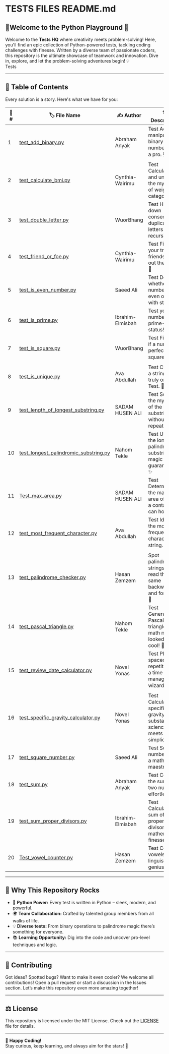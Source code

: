 # TESTS FILES  README.md

## 🌟**Welcome to the Python Playground** 🚀

Welcome to the **Tests HQ** where creativity meets problem-solving!
Here, you'll find an epic collection of Python-powered tests, tackling
coding challenges with finesse.
 Written by a diverse team of passionate coders,
this repository is the ultimate showcase of
 teamwork and innovation. Dive in,
explore, and let the problem-solving adventures
 begin! 💡  
Tests

---

## 📝 **Table of Contents**  

Every solution is a story. Here's what we have for you:  

| 🔢 **#** | 🏷️ **File Name**                  | ✍️ **Author**   | 🛠️  **Description**|
|----------|-----------------------------------|--------------------------|----------------------------------------------------------------------------------------------------------------------------------------------------------|
| 1        | [test_add_binary.py](./test_add_binary.py)                  | Abraham Anyak           |Test Add and manipulate binary numbers like a pro. 💻                                                                                                       |
| 2        | [test_calculate_bmi.py](./test_calculate_bmi.py)            | Cynthia-Wairimu         |Test Calculate BMI and unlock the mysteries of weight categories! 💪                                                                                        |
| 3        | [test_double_letter.py](./test_double_letter.py)            | WuorBhang               |Test Hunt down consecutive duplicate letters using recursion. 🔄                                                                                          |
| 4        | [test_friend_or_foe.py](./test_friend_or_foe.py)            | Cynthia-Wairimu         |Test Find your true friends – filter out the foes! 🤝                                                                                                     |
| 5        | [test_is_even_number.py](./test_is_even_number.py)          | Saeed Ali               |Test Decide whether a number is even or odd with style. ⚖️                                                                                                 |
| 6        | [test_is_prime.py](./test_is_prime.py)                      | Ibrahim-Elmisbah        | Test your number's prime-time status! 🌟                                                                                                             |
| 7        | [test_is_square.py](./test_is_square.py)                    | WuorBhang               |Test Find out if a number is perfectly square. ⬛                                                                                                          |
| 8        | [test_is_unique.py](./test_is_unique.py)                    | Ava Abdullah            |Test Check if a string is truly one of a Test. 🌟                                                                                                         |
| 9        | [test_length_of_longest_substring.py](./test_length_of_longest_substring.py) | SADAM HUSEN ALI         |Test Solve the mystery of the longest substring without repeats. ✨                                                                                      |
| 10       | [test_longest_palindromic_substring.py](./test_longest_palindromic_substring.py) | Nahom Tekle             |Test Unravel the longest palindromic substring – magic guaranteed! ✨                                                                                      |
| 11       | [Test_max_area.py](./tes_max_area.py)                      | SADAM HUSEN ALI         |Test Determine the maximum area of water a container can hold. 🌊                                                                                         |
| 12       | [test_most_frequent_character.py](./test_most_frequent_character.py) | Ava Abdullah            |Test Identify the most frequent character in a string. 🔍                                                                                                 |
| 13       | [test_palindrome_checker.py](./test_palindrome_checker.py)  | Hasan Zemzem            | Spot palindromes – strings that read the same backward and forward. 🔄                                                                               |
| 14       | [test_pascal_triangle.py](./test_pascal_triangle.py)        | Nahom Tekle             |Test Generate Pascal's triangle – math never looked so cool! 🔺                                                                                           |
| 15      |  [test_review_date_calculator.py](./test_review_date_calculator.py) | Novel Yonas             |Test Plan spaced repetition like a time management wizard! ⏳                                                                                            |
| 16       | [test_specific_gravity_calculator.py](./test_specific_gravity_calculator.py) | Novel Yonas             |Test CalculaTesthe specific gravity of substances – science meets simplicity! ⚗️                                                                           |
| 17       | [test_square_number.py](./test_square_number.py)            | Saeed Ali               |Test Square numbers like a math maestro. 🔢                                                                                                              |
| 18       | [test_sum.py](./test_sum.py)                                | Abraham Anyak           |Test Compute the sum of two numbers effortlessly. ➕                                                                                                      |
| 19      | [test_sum_proper_divisors.py](./test_sum_proper_divisors.py) | Ibrahim-Elmisbah        |Test Calculate the sum of proper divisors with mathematical finesse. ➗                                                                                    |
| 20      |  [Test_vowel_counter.py](./test_vowel_counter.py)            | Hasan Zemzem            |Test Count vowels like a linguistic genius! 🔤                                                                                                           |

---

## 🌟 **Why This Repository Rocks**  

- 🐍 **Python Power:** Every test is written in Python – sleek, modern,
and powerful.  
- 🌍 **Team Collaboration:** Crafted by talented group members from all
walks of life.  
- 💡 **Diverse tests:** From binary operations to palindrome magic
there’s something for everyone.  
- 📚 **Learning Opportunity:** Dig into the code and uncover
pro-level techniques and logic.

---

## 🤝 **Contributing**  

Got ideas? Spotted bugs? Want to make it even cooler?
We welcome all contributions! Open a pull request or start a discussion
in the Issues section. Let’s make this repository even more amazing together!  

---

## ⚖️ **License**  

This repository is licensed under the MIT License.
Check out the [LICENSE](./LICENSE) file for details.  

---

🎉 **Happy Coding!**  
Stay curious, keep learning, and always aim for the stars! 🌌  

